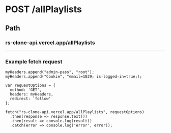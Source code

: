 # POST /allPlaylists
## Path
### rs-clone-api.vercel.app/allPlaylists
***
### Example fetch request
```var myHeaders = new Headers();
myHeaders.append("admin-pass", "root");
myHeaders.append("Cookie", "email=1829; is-logged-in=true;);

var requestOptions = {
  method: 'GET',
  headers: myHeaders,
  redirect: 'follow'
};

fetch("rs-clone-api.vercel.app/allPlaylists", requestOptions)
  .then(response => response.text())
  .then(result => console.log(result))
  .catch(error => console.log('error', error));